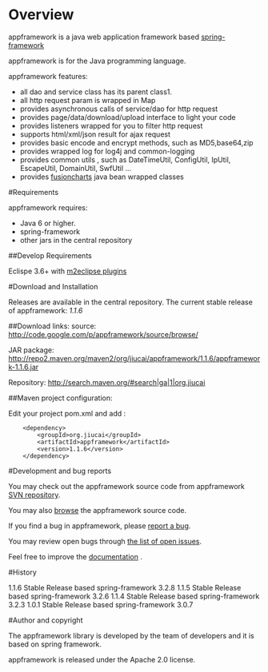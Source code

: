 # Overview

appframework is a java web application framework based [spring-framework](http://www.springsource.org/spring-framework)

appframework is for the Java programming language.

appframework features:
 * all dao and service class has its parent class1.
 * all http request param is wrapped in Map
 * provides asynchronous calls of service/dao for http request
 * provides page/data/download/upload interface to light your code
 * provides listeners wrapped for you to filter http request
 * supports html/xml/json result for ajax request
 * provides basic encode and encrypt methods, such as MD5,base64,zip
 * provides wrapped log for log4j and common-logging
 * provides common utils , such as DateTimeUtil, ConfigUtil, IpUtil, EscapeUtil, DomainUtil, SwfUtil ...
 * provides [fusioncharts](http://www.fusioncharts.com/) java bean wrapped classes


#Requirements

appframework requires:
 * Java 6 or higher.
 * spring-framework
 * other jars in the central repository

##Develop Requirements

Eclispe 3.6+ with [m2eclipse plugins](http://www.eclipse.org/m2e/download/) 

#Download and Installation

Releases are available in the central repository.
The current stable release of appframework: *1.1.6*

##Download links:
source: http://code.google.com/p/appframework/source/browse/

JAR package: http://repo2.maven.org/maven2/org/jiucai/appframework/1.1.6/appframework-1.1.6.jar

Repository: http://search.maven.org/#search|ga|1|org.jiucai


##Maven project configuration:

Edit your project pom.xml and add :

```
    <dependency>
        <groupId>org.jiucai</groupId>
        <artifactId>appframework</artifactId>
        <version>1.1.6</version>
    </dependency>
```

#Development and bug reports

You may check out the appframework source code from appframework [SVN repository](http://code.google.com/p/appframework/source/checkout).

You may also [browse](http://code.google.com/p/appframework/source/browse/) the appframework source code.

If you find a bug in appframework, please [report a bug](http://code.google.com/p/appframework/issues/entry). 

You may review open bugs through [the list of open issues](http://code.google.com/p/appframework/issues/list).


Feel free to improve the [documentation](http://code.google.com/p/appframework/w/list) .


#History

1.1.6 Stable Release based spring-framework 3.2.8
1.1.5 Stable Release based spring-framework 3.2.6
1.1.4 Stable Release based spring-framework 3.2.3
1.0.1 Stable Release based spring-framework 3.0.7

#Author and copyright

The appframework library is developed by the team of developers and it is based on spring framework.

appframework is released under the Apache 2.0 license.
